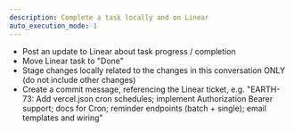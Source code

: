 ```yaml
---
description: Complete a task locally and on Linear
auto_execution_mode: 1
---
```


- Post an update to Linear about task progress / completion
- Move Linear task to "Done"
- Stage changes locally related to the changes in this conversation ONLY (do not include other changes)
- Create a commit message, referencing the Linear ticket, e.g. "EARTH-73: Add vercel.json cron schedules; implement Authorization Bearer support; docs for Cron; reminder endpoints (batch + single); email templates and wiring"